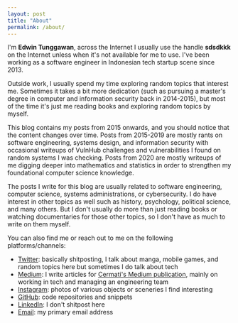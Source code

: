 ```yaml
---
layout: post
title: "About"
permalink: /about/
---
```


I'm **Edwin Tunggawan**, across the Internet I usually use the handle **sdsdkkk** on the Internet unless when it's not available for me to use. I've been working as a software engineer in Indonesian tech startup scene since 2013.

Outside work, I usually spend my time exploring random topics that interest me. Sometimes it takes a bit more dedication (such as pursuing a master's degree in computer and information security back in 2014-2015), but most of the time it's just me reading books and exploring random topics by myself.

This blog contains my posts from 2015 onwards, and you should notice that the content changes over time. Posts from 2015-2019 are mostly rants on software engineering, systems design, and information security with occasional writeups of VulnHub challenges and vulnerabilities I found on random systems I was checking. Posts from 2020 are mostly writeups of me digging deeper into mathematics and statistics in order to strengthen my foundational computer science knowledge.

The posts I write for this blog are usually related to software engineering, computer science, systems administrations, or cybersecurity. I do have interest in other topics as well such as history, psychology, political science, and many others. But I don't usually do more than just reading books or watching documentaries for those other topics, so I don't have as much to write on them myself.

You can also find me or reach out to me on the following platforms/channels:

- [Twitter](https://twitter.com/sdsdkkk): basically shitposting, I talk about manga, mobile games, and random topics here but sometimes I do talk about tech
- [Medium](https://medium.com/@sdsdkkk): I write articles for [Cermati's Medium publication](https://medium.com/cermati-tech), mainly on working in tech and managing an engineering team
- [Instagram](https://instagram.com/not.sdsdkkk): photos of various objects or sceneries I find interesting
- [GitHub](https://github.com/sdsdkkk): code repositories and snippets
- [LinkedIn](https://www.linkedin.com/in/edwin-tunggawan-a3554661/): I don't shitpost here
- [Email](mailto:vcc.edwint@gmail.com): my primary email address
